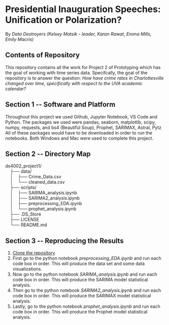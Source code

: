 # Presidential Inauguration Speeches: Unification or Polarization? 
By _Data Destroyers (Kelsey Matsik - leader, Karan Rawat, Emma Mills, Emily Macris)_



## Contents of Repository
This repository contains all the work for Project 2 of Prototyping which has the goal of working with time series data. Specifcally, the goal of the repository is to answer the question: 
_How have crime rates in Charlottesville changed over time, specifically with respect to the UVA academic calendar?_<br>




## Section 1 -- Software and Platform
Throughout this project we used Github, Jupyter Notebook, VS Code and Python. The packages we used were pandas, seaborn, matplotlib, scipy, numpy, requests, and bs4 (Beautiful Soup), Prophet, SARIMAX, Astral, Pytz 
All of these packages would have to be downloaded in order to run the notebooks. Both Windows and Mac were used to complete this project. 

## Section 2 -- Directory Map
ds4002_project1/<br>
&nbsp;&nbsp;&nbsp;&nbsp;├── data/<br>
&nbsp;&nbsp;&nbsp;&nbsp;│&nbsp;&nbsp;&nbsp;&nbsp;├── Crime_Data.csv<br>
&nbsp;&nbsp;&nbsp;&nbsp;│&nbsp;&nbsp;&nbsp;&nbsp;└── cleaned_data.csv<br>
&nbsp;&nbsp;&nbsp;&nbsp;├── scripts/<br>
&nbsp;&nbsp;&nbsp;&nbsp;│&nbsp;&nbsp;&nbsp;&nbsp;├── SARIMA_analysis.ipynb<br>
&nbsp;&nbsp;&nbsp;&nbsp;│&nbsp;&nbsp;&nbsp;&nbsp;├── SARIMA2_analysis.ipynb<br>
&nbsp;&nbsp;&nbsp;&nbsp;│&nbsp;&nbsp;&nbsp;&nbsp;├── preprocessing_EDA.ipynb<br>
&nbsp;&nbsp;&nbsp;&nbsp;│&nbsp;&nbsp;&nbsp;&nbsp;└── prophet_analysis.ipynb<br>
&nbsp;&nbsp;&nbsp;&nbsp;├── .DS_Store<br>
&nbsp;&nbsp;&nbsp;&nbsp;├── LICENSE<br>
&nbsp;&nbsp;&nbsp;&nbsp;└── README.md<br>



## Section 3 -- Reproducing the Results

1. [Clone the repository](https://github.com/kelseymatsik/ds4002_project2.git)
2. First go to the python notebook _preprocessing_EDA.ipynb_ and run each code box in order. This will produce the data set and some data visualizations.
4. Now go to the python notebook _SARIMA_analysis.ipynb_ and run each code box in order. This will produce the SARIMA model statistical analysis.
5. Then go to the python notebook _SARIMA2_analysis.ipynb_ and run each code box in order. This will produce the SARIMAX model statistical analysis.
6. Lastly, go to the python notebook _prophet_analysis.ipynb_ and run each code box in order. This will produce the Prophet model statistical analysis. 
